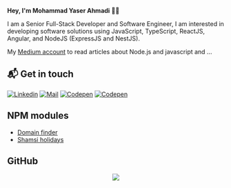 **Hey, I'm Mohammad Yaser Ahmadi** 👋🏻




I am a Senior Full-Stack Developer and Software Engineer, 
I am interested in developing software solutions using JavaScript, TypeScript, ReactJS, Angular, and NodeJS (ExpressJS and NestJS).

My [Medium account](https://myas92.medium.com) to read articles about Node.js and javascript and ...




## 📬 Get in touch
[![Linkedin](https://img.shields.io/badge/LinkedIn-Yaser%20Ahmadi-blue?logo=Linkedin&logoColor=blue&labelColor=black)](https://www.linkedin.com/in/mohammadyaserahmadi/) [![Mail](https://img.shields.io/badge/Gmail-m.y.ahmadi22@gmail.com-red?logo=gmail&logoColor=white&labelColor=D14836)](mailto:m.y.ahmadi22@gmail.com) [![Codepen](https://img.shields.io/badge/Codewars-Yaser%20Ahmadi-maroon?logo=codewars&logoColor=maroon&labelColor=black)](https://www.codewars.com/users/yaserahmadi)
 [![Codepen](https://img.shields.io/badge/Stackoverflow-Yaser%20Ahmadi-FE7A16?logo=stack-overflow&logoColor=FE7A16&labelColor=black)](https://stackoverflow.com/users/9689193/yaser-ahmadi)
<br>



## NPM modules

- [Domain finder](https://www.npmjs.com/package/domain-finder)
- [Shamsi holidays](https://www.npmjs.com/package/shamsi-holidays)

## GitHub
<p align='center'>
  <a href="https://github.com/myas92/myas92">
  <img align="center" src="https://github-readme-stats.vercel.app/api?username=myas92&show_icons=true&theme=transparent" />
</a>

<!-- <a href="https://github.com/myas92/myas92">
  <img align="center" src="https://github-readme-stats.vercel.app/api/top-langs/?username=anuraghazra&layout=compact" />
</a>
 </p>
 -->
